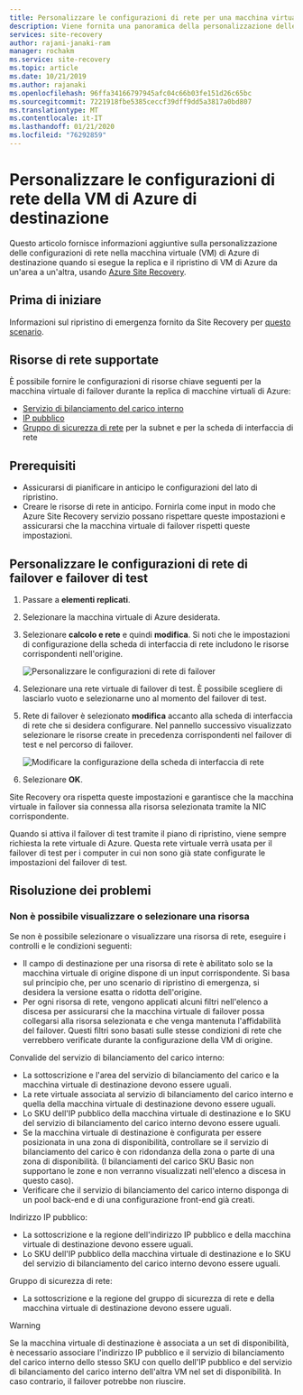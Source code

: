 ```yaml
---
title: Personalizzare le configurazioni di rete per una macchina virtuale di failover | Microsoft Docs
description: Viene fornita una panoramica della personalizzazione delle configurazioni di rete per una macchina virtuale di failover nella replica di macchine virtuali di Azure con Azure Site Recovery.
services: site-recovery
author: rajani-janaki-ram
manager: rochakm
ms.service: site-recovery
ms.topic: article
ms.date: 10/21/2019
ms.author: rajanaki
ms.openlocfilehash: 96ffa34166797945afc04c66b03fe151d26c65bc
ms.sourcegitcommit: 7221918fbe5385ceccf39dff9dd5a3817a0bd807
ms.translationtype: MT
ms.contentlocale: it-IT
ms.lasthandoff: 01/21/2020
ms.locfileid: "76292859"
---
```

# <a name="customize-networking-configurations-of-the-target-azure-vm"></a>Personalizzare le configurazioni di rete della VM di Azure di destinazione

Questo articolo fornisce informazioni aggiuntive sulla personalizzazione delle configurazioni di rete nella macchina virtuale (VM) di Azure di destinazione quando si esegue la replica e il ripristino di VM di Azure da un'area a un'altra, usando [Azure Site Recovery](site-recovery-overview.md).

## <a name="before-you-start"></a>Prima di iniziare

Informazioni sul ripristino di emergenza fornito da Site Recovery per [questo scenario](azure-to-azure-architecture.md).

## <a name="supported-networking-resources"></a>Risorse di rete supportate

È possibile fornire le configurazioni di risorse chiave seguenti per la macchina virtuale di failover durante la replica di macchine virtuali di Azure:

- [Servizio di bilanciamento del carico interno](https://docs.microsoft.com/azure/load-balancer/load-balancer-overview)
- [IP pubblico](https://docs.microsoft.com/azure/virtual-network/virtual-network-ip-addresses-overview-arm#public-ip-addresses)
- [Gruppo di sicurezza di rete](https://docs.microsoft.com/azure/virtual-network/manage-network-security-group) per la subnet e per la scheda di interfaccia di rete

## <a name="prerequisites"></a>Prerequisiti

- Assicurarsi di pianificare in anticipo le configurazioni del lato di ripristino.
- Creare le risorse di rete in anticipo. Fornirla come input in modo che Azure Site Recovery servizio possano rispettare queste impostazioni e assicurarsi che la macchina virtuale di failover rispetti queste impostazioni.

## <a name="customize-failover-and-test-failover-networking-configurations"></a>Personalizzare le configurazioni di rete di failover e failover di test

1. Passare a **elementi replicati**. 
2. Selezionare la macchina virtuale di Azure desiderata.
3. Selezionare **calcolo e rete** e quindi **modifica**. Si noti che le impostazioni di configurazione della scheda di interfaccia di rete includono le risorse corrispondenti nell'origine. 

     ![Personalizzare le configurazioni di rete di failover](media/azure-to-azure-customize-networking/edit-networking-properties.png)

4. Selezionare una rete virtuale di failover di test. È possibile scegliere di lasciarlo vuoto e selezionarne uno al momento del failover di test.
5. Rete di failover è selezionato **modifica** accanto alla scheda di interfaccia di rete che si desidera configurare. Nel pannello successivo visualizzato selezionare le risorse create in precedenza corrispondenti nel failover di test e nel percorso di failover.

    ![Modificare la configurazione della scheda di interfaccia di rete](media/azure-to-azure-customize-networking/nic-drilldown.png) 

6. Selezionare **OK**.

Site Recovery ora rispetta queste impostazioni e garantisce che la macchina virtuale in failover sia connessa alla risorsa selezionata tramite la NIC corrispondente.

Quando si attiva il failover di test tramite il piano di ripristino, viene sempre richiesta la rete virtuale di Azure. Questa rete virtuale verrà usata per il failover di test per i computer in cui non sono già state configurate le impostazioni del failover di test.

## <a name="troubleshooting"></a>Risoluzione dei problemi

### <a name="unable-to-view-or-select-a-resource"></a>Non è possibile visualizzare o selezionare una risorsa

Se non è possibile selezionare o visualizzare una risorsa di rete, eseguire i controlli e le condizioni seguenti:

- Il campo di destinazione per una risorsa di rete è abilitato solo se la macchina virtuale di origine dispone di un input corrispondente. Si basa sul principio che, per uno scenario di ripristino di emergenza, si desidera la versione esatta o ridotta dell'origine.
- Per ogni risorsa di rete, vengono applicati alcuni filtri nell'elenco a discesa per assicurarsi che la macchina virtuale di failover possa collegarsi alla risorsa selezionata e che venga mantenuta l'affidabilità del failover. Questi filtri sono basati sulle stesse condizioni di rete che verrebbero verificate durante la configurazione della VM di origine.

Convalide del servizio di bilanciamento del carico interno:

- La sottoscrizione e l'area del servizio di bilanciamento del carico e la macchina virtuale di destinazione devono essere uguali.
- La rete virtuale associata al servizio di bilanciamento del carico interno e quella della macchina virtuale di destinazione devono essere uguali.
- Lo SKU dell'IP pubblico della macchina virtuale di destinazione e lo SKU del servizio di bilanciamento del carico interno devono essere uguali.
- Se la macchina virtuale di destinazione è configurata per essere posizionata in una zona di disponibilità, controllare se il servizio di bilanciamento del carico è con ridondanza della zona o parte di una zona di disponibilità. (I bilanciamenti del carico SKU Basic non supportano le zone e non verranno visualizzati nell'elenco a discesa in questo caso).
- Verificare che il servizio di bilanciamento del carico interno disponga di un pool back-end e di una configurazione front-end già creati.

Indirizzo IP pubblico:

- La sottoscrizione e la regione dell'indirizzo IP pubblico e della macchina virtuale di destinazione devono essere uguali.
- Lo SKU dell'IP pubblico della macchina virtuale di destinazione e lo SKU del servizio di bilanciamento del carico interno devono essere uguali.

Gruppo di sicurezza di rete:
- La sottoscrizione e la regione del gruppo di sicurezza di rete e della macchina virtuale di destinazione devono essere uguali.


> [!WARNING]
> Se la macchina virtuale di destinazione è associata a un set di disponibilità, è necessario associare l'indirizzo IP pubblico e il servizio di bilanciamento del carico interno dello stesso SKU con quello dell'IP pubblico e del servizio di bilanciamento del carico interno dell'altra VM nel set di disponibilità. In caso contrario, il failover potrebbe non riuscire.
